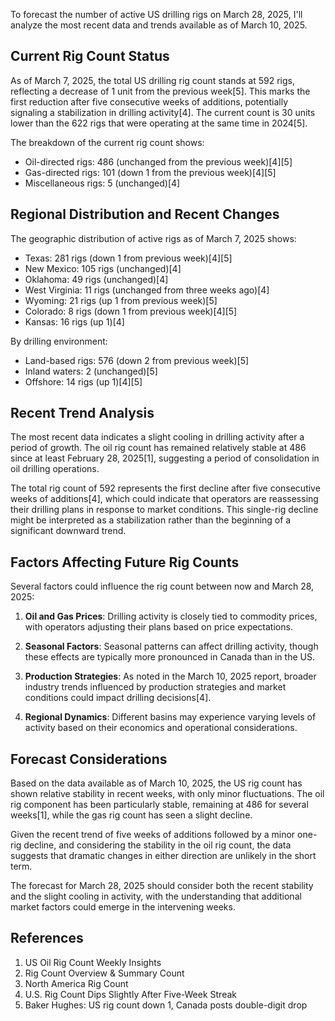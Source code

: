 To forecast the number of active US drilling rigs on March 28, 2025, I'll analyze the most recent data and trends available as of March 10, 2025.

## Current Rig Count Status

As of March 7, 2025, the total US drilling rig count stands at 592 rigs, reflecting a decrease of 1 unit from the previous week[5]. This marks the first reduction after five consecutive weeks of additions, potentially signaling a stabilization in drilling activity[4]. The current count is 30 units lower than the 622 rigs that were operating at the same time in 2024[5].

The breakdown of the current rig count shows:
- Oil-directed rigs: 486 (unchanged from the previous week)[4][5]
- Gas-directed rigs: 101 (down 1 from the previous week)[4][5]
- Miscellaneous rigs: 5 (unchanged)[4]

## Regional Distribution and Recent Changes

The geographic distribution of active rigs as of March 7, 2025 shows:
- Texas: 281 rigs (down 1 from previous week)[4][5]
- New Mexico: 105 rigs (unchanged)[4]
- Oklahoma: 49 rigs (unchanged)[4]
- West Virginia: 11 rigs (unchanged from three weeks ago)[4]
- Wyoming: 21 rigs (up 1 from previous week)[5]
- Colorado: 8 rigs (down 1 from previous week)[4][5]
- Kansas: 16 rigs (up 1)[4]

By drilling environment:
- Land-based rigs: 576 (down 2 from previous week)[5]
- Inland waters: 2 (unchanged)[5]
- Offshore: 14 rigs (up 1)[4][5]

## Recent Trend Analysis

The most recent data indicates a slight cooling in drilling activity after a period of growth. The oil rig count has remained relatively stable at 486 since at least February 28, 2025[1], suggesting a period of consolidation in oil drilling operations.

The total rig count of 592 represents the first decline after five consecutive weeks of additions[4], which could indicate that operators are reassessing their drilling plans in response to market conditions. This single-rig decline might be interpreted as a stabilization rather than the beginning of a significant downward trend.

## Factors Affecting Future Rig Counts

Several factors could influence the rig count between now and March 28, 2025:

1. **Oil and Gas Prices**: Drilling activity is closely tied to commodity prices, with operators adjusting their plans based on price expectations.

2. **Seasonal Factors**: Seasonal patterns can affect drilling activity, though these effects are typically more pronounced in Canada than in the US.

3. **Production Strategies**: As noted in the March 10, 2025 report, broader industry trends influenced by production strategies and market conditions could impact drilling decisions[4].

4. **Regional Dynamics**: Different basins may experience varying levels of activity based on their economics and operational considerations.

## Forecast Considerations

Based on the data available as of March 10, 2025, the US rig count has shown relative stability in recent weeks, with only minor fluctuations. The oil rig component has been particularly stable, remaining at 486 for several weeks[1], while the gas rig count has seen a slight decline.

Given the recent trend of five weeks of additions followed by a minor one-rig decline, and considering the stability in the oil rig count, the data suggests that dramatic changes in either direction are unlikely in the short term.

The forecast for March 28, 2025 should consider both the recent stability and the slight cooling in activity, with the understanding that additional market factors could emerge in the intervening weeks.

## References

1. US Oil Rig Count Weekly Insights
2. Rig Count Overview & Summary Count
3. North America Rig Count
4. U.S. Rig Count Dips Slightly After Five-Week Streak
5. Baker Hughes: US rig count down 1, Canada posts double-digit drop
